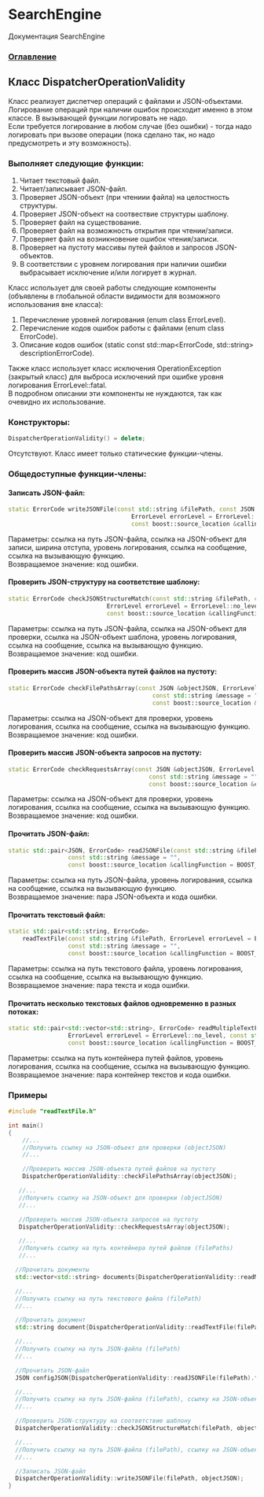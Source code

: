 # SearchEngine
Документация SearchEngine

### [Оглавление](../index.md)

## Класс DispatcherOperationValidity
Класс реализует диспетчер операций c файлами и JSON-объектами.\
Логирование операций при наличии ошибок происходит именно в этом классе. В вызывающей функции логировать не надо.\
Если требуется логирование в любом случае (без ошибки) - тогда надо логировать при вызове операции (пока сделано так, но надо предусмотреть и эту возможность).
### Выполняет следующие функции:
1. Читает текстовый файл.
2. Читает/записывает JSON-файл.
5. Проверяет JSON-объект (при чтениии файла) на целостность структуры.
6. Проверяет JSON-объект на соотвествие структуры шаблону.
7. Проверяет файл на существование.
8. Проверяет файл на возможность открытия при чтении/записи.
9. Проверяет файл на возникновение ошибок чтения/записи.
10. Проверяет на пустоту массивы путей файлов и запросов JSON-объектов.
11. В соответствии с уровнем логирования при наличии ошибки выбрасывает исключение и/или логирует в журнал.

Класс использует для своей работы следующие компоненты (объявлены в глобальной области видимости для возможного использования вне класса):
1. Перечисление уровней логирования (enum class ErrorLevel).
2. Перечисление кодов ошибок работы с файлами (enum class ErrorCode).
3. Описание кодов ошибок (static const std::map<ErrorCode, std::string> descriptionErrorCode).

Также класс использует класс исключения OperationException (закрытый класс) для выброса исключений при ошибке уровня логирования ErrorLevel::fatal.\
В подробном описании эти компоненты не нуждаются, так как очевидно их использование.

### Конструкторы:
```cpp
DispatcherOperationValidity() = delete;
```
Отсутствуют. Класс имеет только статические функции-члены. 
### Общедоступные функции-члены:
#### Записать JSON-файл:
```cpp
static ErrorCode writeJSONFile(const std::string &filePath, const JSON &objectJSON, const int formatByWidth = 2,
                                   ErrorLevel errorLevel = ErrorLevel::no_level, const std::string &message = "",
                                   const boost::source_location &callingFunction = BOOST_CURRENT_LOCATION);
```
Параметры: ссылка на путь JSON-файла, ссылка на JSON-объект для записи, ширина отступа, уровень логирования, ссылка на сообщение, ссылка на вызывающую функцию.\
Возвращаемое значение: код ошибки.
#### Проверить JSON-структуру на соответствие шаблону:
```cpp
static ErrorCode checkJSONStructureMatch(const std::string &filePath, const JSON &objectJSON, const JSON &objectJSONTemplate,
                            ErrorLevel errorLevel = ErrorLevel::no_level, const std::string &message = "",
                            const boost::source_location &callingFunction = BOOST_CURRENT_LOCATION);
```
Параметры: ссылка на путь JSON-файла, ссылка на JSON-объект для проверки, ссылка на JSON-объект шаблона, уровень логирования, ссылка на сообщение, ссылка на вызывающую функцию.\
Возвращаемое значение: код ошибки.
#### Проверить массив JSON-объекта путей файлов на пустоту:
```cpp
static ErrorCode checkFilePathsArray(const JSON &objectJSON, ErrorLevel errorLevel = ErrorLevel::no_level,
                                         const std::string &message = "",
                                         const boost::source_location &callingFunction = BOOST_CURRENT_LOCATION);
```
Параметры: ссылка на JSON-объект для проверки, уровень логирования, ссылка на сообщение, ссылка на вызывающую функцию.\
Возвращаемое значение: код ошибки.
#### Проверить массив JSON-объекта запросов на пустоту:
```cpp
static ErrorCode checkRequestsArray(const JSON &objectJSON, ErrorLevel errorLevel = ErrorLevel::no_level,
                                        const std::string &message = "",
                                        const boost::source_location &callingFunction = BOOST_CURRENT_LOCATION);
```
Параметры: ссылка на JSON-объект для проверки, уровень логирования, ссылка на сообщение, ссылка на вызывающую функцию.\
Возвращаемое значение: код ошибки.
#### Прочитать JSON-файл:
```cpp
static std::pair<JSON, ErrorCode> readJSONFile(const std::string &filePath, ErrorLevel errorLevel = ErrorLevel::no_level,
                 const std::string &message = "",
                 const boost::source_location &callingFunction = BOOST_CURRENT_LOCATION);
```
Параметры: ссылка на путь JSON-файла, уровень логирования, ссылка на сообщение, ссылка на вызывающую функцию.\
Возвращаемое значение: пара JSON-объекта и кода ошибки.
#### Прочитать текстовый файл:
```cpp
static std::pair<std::string, ErrorCode>
    readTextFile(const std::string &filePath, ErrorLevel errorLevel = ErrorLevel::no_level,
                 const std::string &message = "",
                 const boost::source_location &callingFunction = BOOST_CURRENT_LOCATION);
```
Параметры: ссылка на путь текстового файла, уровень логирования, ссылка на сообщение, ссылка на вызывающую функцию.\
Возвращаемое значение: пара текста и кода ошибки.
#### Прочитать несколько текстовых файлов одновременно в разных потоках:
```cpp
static std::pair<std::vector<std::string>, ErrorCode> readMultipleTextFiles(const std::vector<std::string>& filePaths,
                 ErrorLevel errorLevel = ErrorLevel::no_level, const std::string &message = "",
                 const boost::source_location &callingFunction = BOOST_CURRENT_LOCATION);
```
Параметры: ссылка на путь контейнера путей файлов, уровень логирования, ссылка на сообщение, ссылка на вызывающую функцию.\
Возвращаемое значение: пара контейнер текстов и кода ошибки.
### Примеры
```cpp
#include "readTextFile.h"

int main()
{
    //...
    //Получить ссылку на JSON-объект для проверки (objectJSON)
    //...

    //Проверить массив JSON-объекта путей файлов на пустоту
    DispatcherOperationValidity::checkFilePathsArray(objectJSON);

   //...
   //Получить ссылку на JSON-объект для проверки (objectJSON)
   //...

   //Проверить массив JSON-объекта запросов на пустоту
   DispatcherOperationValidity::checkRequestsArray(objectJSON);

   //...
   //Получить ссылку на путь контейнера путей файлов (filePaths)
   //...

  //Прочитать документы
  std::vector<std::string> documents{DispatcherOperationValidity::readMultipleTextFiles(filePaths).first};

  //...
  //Получить ссылку на путь текстового файла (filePath)
  //...

  //Прочитать документ
  std::string document{DispatcherOperationValidity::readTextFile(filePath).first};

  //...
  //Получить ссылку на путь JSON-файла (filePath)
  //...

  //Прочитать JSON-файл
  JSON configJSON{DispatcherOperationValidity::readJSONFile(filePath).first};

  //...
  //Получить ссылку на путь JSON-файла (filePath), ссылку на JSON-объект для проверки (objectJSON), ссылку на JSON-объект шаблона (objectJSONTemplate)
  //...

  //Проверить JSON-структуру на соответствие шаблону
  DispatcherOperationValidity::checkJSONStructureMatch(filePath, objectJSON, objectJSONTemplate);

  //...
  //Получить ссылку на путь JSON-файла (filePath), ссылку на JSON-объект для записи (objectJSON)
  //...

  //Записать JSON-файл
  DispatcherOperationValidity::writeJSONFile(filePath, objectJSON);
}
```
